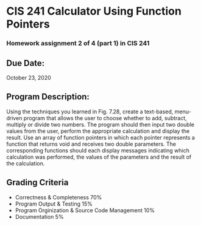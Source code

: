 # CIS 241 Calculator Using Function Pointers
### Homework assignment 2 of 4 (part 1) in CIS 241


## Due Date:

  October 23, 2020
  
## Program Description:
Using the techniques you learned in Fig. 7.28, create a text-based, menu-driven program that allows the user to choose whether to add, subtract, multiply or divide two numbers. The program should then input two double values from the user, perform the appropriate calculation and display the result. Use an array of function pointers in which each pointer represents a function that returns void and receives two double parameters. The corresponding functions should each display messages indicating which calculation was performed, the values of the parameters and the result of the calculation. 

## Grading Criteria
* Correctness & Completeness 70%
* Program Output & Testing 15%
* Program Orginization & Source Code Management 10%
* Documentation 5%

